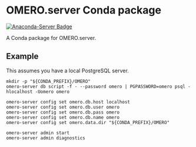# OMERO.server Conda package
[![Anaconda-Server Badge](https://anaconda.org/manics/omero-server/badges/version.svg)](https://anaconda.org/manics/omero-server)

A Conda package for OMERO.server.


## Example

This assumes you have a local PostgreSQL server.

    mkdir -p "${CONDA_PREFIX}/OMERO"
    omero-server db script -f - --password omero | PGPASSWORD=omero psql -hlocalhost -Uomero omero

    omero-server config set omero.db.host localhost
    omero-server config set omero.db.user omero
    omero-server config set omero.db.pass omero
    omero-server config set omero.db.name omero
    omero-server config set omero.data.dir "${CONDA_PREFIX}/OMERO"

    omero-server admin start
    omero-server admin diagnostics
